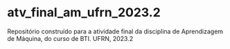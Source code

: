 # atv_final_am_ufrn_2023.2
Repositório construído para a atividade final da disciplina de Aprendizagem de Máquina, do curso de BTI. UFRN, 2023.2

